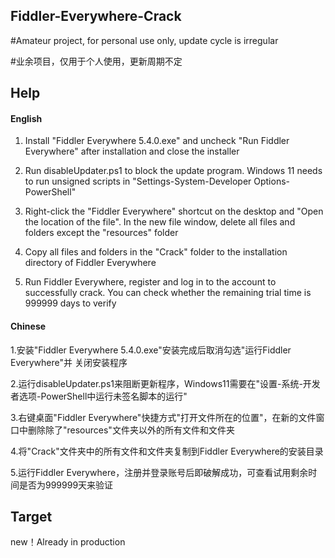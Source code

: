## Fiddler-Everywhere-Crack
#Amateur project, for personal use only, update cycle is irregular

#业余项目，仅用于个人使用，更新周期不定
## Help
#### English
1. Install "Fiddler Everywhere 5.4.0.exe" and uncheck "Run Fiddler Everywhere" after installation and close the installer

2. Run disableUpdater.ps1 to block the update program. Windows 11 needs to run unsigned scripts in "Settings-System-Developer Options-PowerShell"

3. Right-click the "Fiddler Everywhere" shortcut on the desktop and "Open the location of the file". In the new file window, delete all files and folders except the "resources" folder

4. Copy all files and folders in the "Crack" folder to the installation directory of Fiddler Everywhere

5. Run Fiddler Everywhere, register and log in to the account to successfully crack. You can check whether the remaining trial time is 999999 days to verify
#### Chinese
1.安装"Fiddler Everywhere 5.4.0.exe"安装完成后取消勾选"运行Fiddler Everywhere"并    关闭安装程序

2.运行disableUpdater.ps1来阻断更新程序，Windows11需要在"设置-系统-开发者选项-PowerShell中运行未签名脚本的运行"

3.右键桌面"Fiddler Everywhere"快捷方式"打开文件所在的位置"，在新的文件窗口中删除除了"resources"文件夹以外的所有文件和文件夹

4.将"Crack"文件夹中的所有文件和文件夹复制到Fiddler Everywhere的安装目录

5.运行Fiddler Everywhere，注册并登录账号后即破解成功，可查看试用剩余时间是否为999999天来验证
## Target
new！Already in production
